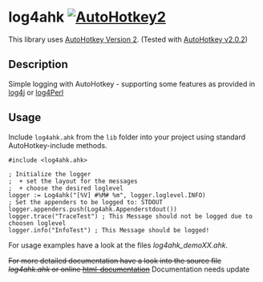 # log4ahk [![AutoHotkey2](https://img.shields.io/badge/Language-AutoHotkey2-green.svg)](https://autohotkey.com/)

This library uses [AutoHotkey Version 2](https://autohotkey.com/v2/). (Tested with [AutoHotkey v2.0.2](https://github.com/AutoHotkey/AutoHotkey/releases/tag/v2.0.2)) 

## Description

Simple logging with AutoHotkey - supporting some features as provided in [log4j](https://logging.apache.org/log4j/2.x/) or [log4Perl](https://metacpan.org/pod/Log::Log4perl)

## Usage 

Include `log4ahk.ahk` from the `lib` folder into your project using standard AutoHotkey-include methods.

```autohotkey
#include <log4ahk.ahk>

; Initialize the logger
;  + set the layout for the messages
;  + choose the desired loglevel
logger := Log4ahk("[%V] #%M# %m", logger.loglevel.INFO)
; Set the appenders to be logged to: STDOUT
logger.appenders.push(Log4ahk.Appenderstdout())
logger.trace("TraceTest") ; This Message should not be logged due to choosen loglevel
logger.info("InfoTest") ; This Message should be logged!
```

For usage examples have a look at the files *log4ahk_demoXX.ahk*.

~~For more detailed documentation have a look into the source file *log4ahk.ahk* or online [html-documentation](https://autohotkey-v2.github.io/log4ahk/)~~ Documentation needs update